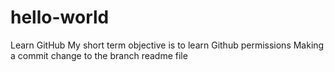# hello-world
Learn GitHub
My short term objective is to learn Github permissions 
Making a commit change to the branch readme file
